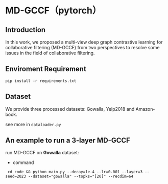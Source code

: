 # MD-GCCF（pytorch）
## Introduction

In this work, we proposed a multi-view deep graph contrastive learning for collaborative filtering (MD-GCCF) from two perspectives to resolve some issues in the field of collaborative filtering.

## Enviroment Requirement

`pip install -r requirements.txt`



## Dataset

We provide three processed datasets: Gowalla, Yelp2018 and Amazon-book.

see more in `dataloader.py`

## An example to run a 3-layer MD-GCCF

run MD-GCCF on **Gowalla** dataset:

* command

` cd code && python main.py --decay=1e-4 --lr=0.001 --layer=3 --seed=2023 --dataset="gowalla" --topks="[20]" --recdim=64`
